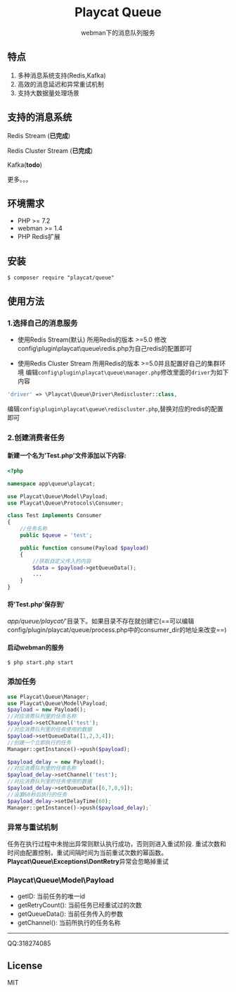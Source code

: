 <h1 align="center">Playcat Queue</h1>

<p align="center">webman下的消息队列服务</p>

## 特点

1. 多种消息系统支持(Redis,Kafka)
2. 高效的消息延迟和异常重试机制
3. 支持大数据量处理场景

## 支持的消息系统

Redis Stream (**已完成**)

Redis Cluster Stream (**已完成**)

Kafka(**todo**)

更多。。。

## 环境需求

- PHP >= 7.2
- webman >= 1.4
- PHP Redis扩展

## 安装
```shell
$ composer require "playcat/queue"
```

## 使用方法

### 1.选择自己的消息服务
- 使用Redis Stream(默认)
  所用Redis的版本 >=5.0
  修改config\plugin\playcat\queue\redis.php为自己redis的配置即可


- 使用Redis Cluster Stream
  所用Redis的版本 >=5.0并且配置好自己的集群环境
  编辑`config\plugin\playcat\queue\manager.php`修改里面的`driver`为如下内容
```php
'driver' => \Playcat\Queue\Driver\Rediscluster::class,
```
   编辑`config\plugin\playcat\queue\rediscluster.php`,替换对应的redis的配置即可



### 2.创建消费者任务


#### 新建一个名为'Test.php'文件添加以下内容:

```php
<?php

namespace app\queue\playcat;

use Playcat\Queue\Model\Payload;
use Playcat\Queue\Protocols\Consumer;

class Test implements Consumer
{
    //任务名称
    public $queue = 'test';

    public function consume(Payload $payload)
    {
        //获取自定义传入的内容
        $data = $payload->getQueueData();
        ...
    }
}

```

#### 将'Test.php'保存到'
*app/queue/playcat/*'目录下。如果目录不存在就创建它(==可以编辑config/plugin/playcat/queue/process.php中的consumer_dir的地址来改变==)

#### 启动webman的服务

```shell
$ php start.php start
```

### 添加任务

```php
use Playcat\Queue\Manager;
use Playcat\Queue\Model\Payload;
$payload = new Payload();
//对应消费队列里的任务名称
$payload->setChannel('test');
//对应消费队列里的任务使用的数据
$payload->setQueueData([1,2,3,4]);
//创建一个立即执行的任务
Manager::getInstance()->push($payload);

$payload_delay = new Payload();
//对应消费队列里的任务名称
$payload_delay->setChannel('test');
//对应消费队列里的任务使用的数据
$payload_delay->setQueueData([6,7,8,9]);
//设置60秒后执行的任务
$payload_delay->setDelayTime(60);
Manager::getInstance()->push($payload_delay);`
```

### 异常与重试机制

任务在执行过程中未抛出异常则默认执行成功，否则则进入重试阶段.
重试次数和时间由配置控制，重试间隔时间为当前重试次数的幂函数。
**Playcat\Queue\Exceptions\DontRetry**异常会忽略掉重试

### Playcat\Queue\Model\Payload

- getID: 当前任务的唯一id
- getRetryCount(): 当前任务已经重试过的次数
- getQueueData():  当前任务传入的参数
- getChannel(): 当前所执行的任务名称


- - -
QQ:318274085

## License

MIT

